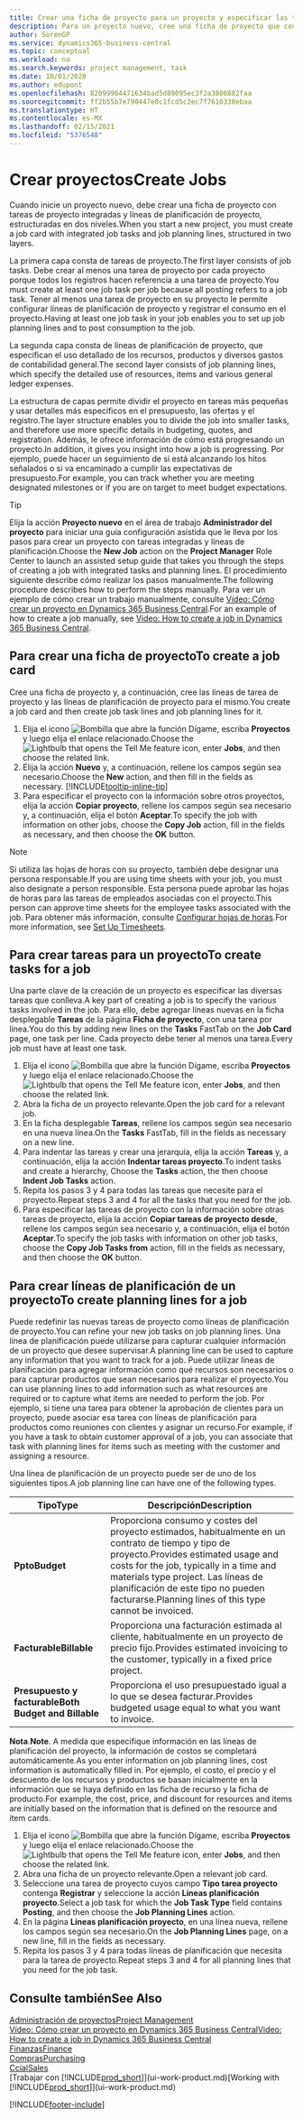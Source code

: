 ```yaml
---
title: Crear una ficha de proyecto para un proyecto y especificar las tareas | Documentos de Microsoft
description: Para un proyecto nuevo, cree una ficha de proyecto que contenga tareas y líneas de planificación, como ayuda para administrar el progreso y los presupuestos.
author: SorenGP
ms.service: dynamics365-business-central
ms.topic: conceptual
ms.workload: na
ms.search.keywords: project management, task
ms.date: 10/01/2020
ms.author: edupont
ms.openlocfilehash: 82099964471634bad5d89095ec3f2a3806882faa
ms.sourcegitcommit: ff2b55b7e790447e0c1fcd5c2ec7f7610338ebaa
ms.translationtype: HT
ms.contentlocale: es-MX
ms.lasthandoff: 02/15/2021
ms.locfileid: "5376548"
---
```

# <a name="create-jobs"></a><span data-ttu-id="3e6a4-103">Crear proyectos</span><span class="sxs-lookup"><span data-stu-id="3e6a4-103">Create Jobs</span></span>
<span data-ttu-id="3e6a4-104">Cuando inicie un proyecto nuevo, debe crear una ficha de proyecto con tareas de proyecto integradas y líneas de planificación de proyecto, estructuradas en dos niveles.</span><span class="sxs-lookup"><span data-stu-id="3e6a4-104">When you start a new project, you must create a job card with integrated job tasks and job planning lines, structured in two layers.</span></span>  

<span data-ttu-id="3e6a4-105">La primera capa consta de tareas de proyecto.</span><span class="sxs-lookup"><span data-stu-id="3e6a4-105">The first layer consists of job tasks.</span></span> <span data-ttu-id="3e6a4-106">Debe crear al menos una tarea de proyecto por cada proyecto porque todos los registros hacen referencia a una tarea de proyecto.</span><span class="sxs-lookup"><span data-stu-id="3e6a4-106">You must create at least one job task per job because all posting refers to a job task.</span></span> <span data-ttu-id="3e6a4-107">Tener al menos una tarea de proyecto en su proyecto le permite configurar líneas de planificación de proyecto y registrar el consumo en el proyecto.</span><span class="sxs-lookup"><span data-stu-id="3e6a4-107">Having at least one job task in your job enables you to set up job planning lines and to post consumption to the job.</span></span>

<span data-ttu-id="3e6a4-108">La segunda capa consta de líneas de planificación de proyecto, que especifican el uso detallado de los recursos, productos y diversos gastos de contabilidad general.</span><span class="sxs-lookup"><span data-stu-id="3e6a4-108">The second layer consists of job planning lines, which specify the detailed use of resources, items and various general ledger expenses.</span></span>

<span data-ttu-id="3e6a4-109">La estructura de capas permite dividir el proyecto en tareas más pequeñas y usar detalles más específicos en el presupuesto, las ofertas y el registro.</span><span class="sxs-lookup"><span data-stu-id="3e6a4-109">The layer structure enables you to divide the job into smaller tasks, and therefore use more specific details in budgeting, quotes, and registration.</span></span> <span data-ttu-id="3e6a4-110">Además, le ofrece información de cómo está progresando un proyecto.</span><span class="sxs-lookup"><span data-stu-id="3e6a4-110">In addition, it gives you insight into how a job is progressing.</span></span> <span data-ttu-id="3e6a4-111">Por ejemplo, puede hacer un seguimiento de si está alcanzando los hitos señalados o si va encaminado a cumplir las expectativas de presupuesto.</span><span class="sxs-lookup"><span data-stu-id="3e6a4-111">For example, you can track whether you are meeting designated milestones or if you are on target to meet budget expectations.</span></span>

> [!TIP]
> <span data-ttu-id="3e6a4-112">Elija la acción **Proyecto nuevo** en el área de trabajo **Administrador del proyecto** para iniciar una guía configuración asistida que le lleva por los pasos para crear un proyecto con tareas integradas y líneas de planificación.</span><span class="sxs-lookup"><span data-stu-id="3e6a4-112">Choose the **New Job** action on the **Project Manager** Role Center to launch an assisted setup guide that takes you through the steps of creating a job with integrated tasks and planning lines.</span></span> <span data-ttu-id="3e6a4-113">El procedimiento siguiente describe cómo realizar los pasos manualmente.</span><span class="sxs-lookup"><span data-stu-id="3e6a4-113">The following procedure describes how to perform the steps manually.</span></span> <span data-ttu-id="3e6a4-114">Para ver un ejemplo de cómo crear un trabajo manualmente, consulte [Vídeo: Cómo crear un proyecto en Dynamics 365 Business Central](https://www.youtube.com/watch?v=VqaPWr7BWmw).</span><span class="sxs-lookup"><span data-stu-id="3e6a4-114">For an example of how to create a job manually, see [Video: How to create a job in Dynamics 365 Business Central](https://www.youtube.com/watch?v=VqaPWr7BWmw).</span></span>

## <a name="to-create-a-job-card"></a><span data-ttu-id="3e6a4-115">Para crear una ficha de proyecto</span><span class="sxs-lookup"><span data-stu-id="3e6a4-115">To create a job card</span></span>
<span data-ttu-id="3e6a4-116">Cree una ficha de proyecto y, a continuación, cree las líneas de tarea de proyecto y las líneas de planificación de proyecto para el mismo.</span><span class="sxs-lookup"><span data-stu-id="3e6a4-116">You create a job card and then create job task lines and job planning lines for it.</span></span>

1. <span data-ttu-id="3e6a4-117">Elija el icono ![Bombilla que abre la función Dígame](media/ui-search/search_small.png "Dígame qué desea hacer"), escriba **Proyectos** y luego elija el enlace relacionado.</span><span class="sxs-lookup"><span data-stu-id="3e6a4-117">Choose the ![Lightbulb that opens the Tell Me feature](media/ui-search/search_small.png "Tell me what you want to do") icon, enter **Jobs**, and then choose the related link.</span></span>  
2. <span data-ttu-id="3e6a4-118">Elija la acción **Nuevo** y, a continuación, rellene los campos según sea necesario.</span><span class="sxs-lookup"><span data-stu-id="3e6a4-118">Choose the **New** action, and then fill in the fields as necessary.</span></span> [!INCLUDE[tooltip-inline-tip](includes/tooltip-inline-tip_md.md)]
3. <span data-ttu-id="3e6a4-119">Para especificar el proyecto con la información sobre otros proyectos, elija la acción **Copiar proyecto**, rellene los campos según sea necesario y, a continuación, elija el botón **Aceptar**.</span><span class="sxs-lookup"><span data-stu-id="3e6a4-119">To specify the job with information on other jobs, choose the **Copy Job** action, fill in the fields as necessary, and then choose the **OK** button.</span></span>

> [!NOTE]  
>   <span data-ttu-id="3e6a4-120">Si utiliza las hojas de horas con su proyecto, también debe designar una persona responsable.</span><span class="sxs-lookup"><span data-stu-id="3e6a4-120">If you are using time sheets with your job, you must also designate a person responsible.</span></span> <span data-ttu-id="3e6a4-121">Esta persona puede aprobar las hojas de horas para las tareas de empleados asociadas con el proyecto.</span><span class="sxs-lookup"><span data-stu-id="3e6a4-121">This person can approve time sheets for the employee tasks associated with the job.</span></span> <span data-ttu-id="3e6a4-122">Para obtener más información, consulte [Configurar hojas de horas](projects-how-setup-time-sheets.md).</span><span class="sxs-lookup"><span data-stu-id="3e6a4-122">For more information, see [Set Up Timesheets](projects-how-setup-time-sheets.md).</span></span>

## <a name="to-create-tasks-for-a-job"></a><span data-ttu-id="3e6a4-123">Para crear tareas para un proyecto</span><span class="sxs-lookup"><span data-stu-id="3e6a4-123">To create tasks for a job</span></span>
<span data-ttu-id="3e6a4-124">Una parte clave de la creación de un proyecto es especificar las diversas tareas que conlleva.</span><span class="sxs-lookup"><span data-stu-id="3e6a4-124">A key part of creating a job is to specify the various tasks involved in the job.</span></span> <span data-ttu-id="3e6a4-125">Para ello, debe agregar líneas nuevas en la ficha desplegable **Tareas** de la página **Ficha de proyecto**, con una tarea por línea.</span><span class="sxs-lookup"><span data-stu-id="3e6a4-125">You do this by adding new lines on the **Tasks** FastTab on the **Job Card** page, one task per line.</span></span> <span data-ttu-id="3e6a4-126">Cada proyecto debe tener al menos una tarea.</span><span class="sxs-lookup"><span data-stu-id="3e6a4-126">Every job must have at least one task.</span></span>

1. <span data-ttu-id="3e6a4-127">Elija el icono ![Bombilla que abre la función Dígame](media/ui-search/search_small.png "Dígame qué desea hacer"), escriba **Proyectos** y luego elija el enlace relacionado.</span><span class="sxs-lookup"><span data-stu-id="3e6a4-127">Choose the ![Lightbulb that opens the Tell Me feature](media/ui-search/search_small.png "Tell me what you want to do") icon, enter **Jobs**, and then choose the related link.</span></span>
2. <span data-ttu-id="3e6a4-128">Abra la ficha de un proyecto relevante.</span><span class="sxs-lookup"><span data-stu-id="3e6a4-128">Open the job card for a relevant job.</span></span>
3. <span data-ttu-id="3e6a4-129">En la ficha desplegable **Tareas**, rellene los campos según sea necesario en una nueva línea.</span><span class="sxs-lookup"><span data-stu-id="3e6a4-129">On the **Tasks** FastTab, fill in the fields as necessary on a new line.</span></span>
4. <span data-ttu-id="3e6a4-130">Para indentar las tareas y crear una jerarquía, elija la acción **Tareas** y, a continuación, elija la acción **Indentar tareas proyecto**.</span><span class="sxs-lookup"><span data-stu-id="3e6a4-130">To indent tasks and create a hierarchy, Choose the **Tasks** action, the then choose **Indent Job Tasks** action.</span></span>
5. <span data-ttu-id="3e6a4-131">Repita los pasos 3 y 4 para todas las tareas que necesite para el proyecto.</span><span class="sxs-lookup"><span data-stu-id="3e6a4-131">Repeat steps 3 and 4 for all the tasks that you need for the job.</span></span>
6. <span data-ttu-id="3e6a4-132">Para especificar las tareas de proyecto con la información sobre otras tareas de proyecto, elija la acción **Copiar tareas de proyecto desde**, rellene los campos según sea necesario y, a continuación, elija el botón **Aceptar**.</span><span class="sxs-lookup"><span data-stu-id="3e6a4-132">To specify the job tasks with information on other job tasks, choose the **Copy Job Tasks from** action, fill in the fields as necessary, and then choose the **OK** button.</span></span>

## <a name="to-create-planning-lines-for-a-job"></a><span data-ttu-id="3e6a4-133">Para crear líneas de planificación de un proyecto</span><span class="sxs-lookup"><span data-stu-id="3e6a4-133">To create planning lines for a job</span></span>
<span data-ttu-id="3e6a4-134">Puede redefinir las nuevas tareas de proyecto como líneas de planificación de proyecto.</span><span class="sxs-lookup"><span data-stu-id="3e6a4-134">You can refine your new job tasks on job planning lines.</span></span> <span data-ttu-id="3e6a4-135">Una línea de planificación puede utilizarse para capturar cualquier información de un proyecto que desee supervisar.</span><span class="sxs-lookup"><span data-stu-id="3e6a4-135">A planning line can be used to capture any information that you want to track for a job.</span></span> <span data-ttu-id="3e6a4-136">Puede utilizar líneas de planificación para agregar información como qué recursos son necesarios o para capturar productos que sean necesarios para realizar el proyecto.</span><span class="sxs-lookup"><span data-stu-id="3e6a4-136">You can use planning lines to add information such as what resources are required or to capture what items are needed to perform the job.</span></span> <span data-ttu-id="3e6a4-137">Por ejemplo, si tiene una tarea para obtener la aprobación de clientes para un proyecto, puede asociar esa tarea con líneas de planificación para productos como reuniones con clientes y asignar un recurso.</span><span class="sxs-lookup"><span data-stu-id="3e6a4-137">For example, if you have a task to obtain customer approval of a job, you can associate that task with planning lines for items such as meeting with the customer and assigning a resource.</span></span>  

<span data-ttu-id="3e6a4-138">Una línea de planificación de un proyecto puede ser de uno de los siguientes tipos.</span><span class="sxs-lookup"><span data-stu-id="3e6a4-138">A job planning line can have one of the following types.</span></span>  

| <span data-ttu-id="3e6a4-139">Tipo</span><span class="sxs-lookup"><span data-stu-id="3e6a4-139">Type</span></span> | <span data-ttu-id="3e6a4-140">Descripción</span><span class="sxs-lookup"><span data-stu-id="3e6a4-140">Description</span></span> |
| --- | --- |
| <span data-ttu-id="3e6a4-141">**Ppto**</span><span class="sxs-lookup"><span data-stu-id="3e6a4-141">**Budget**</span></span> |<span data-ttu-id="3e6a4-142">Proporciona consumo y costes del proyecto estimados, habitualmente en un contrato de tiempo y tipo de proyecto.</span><span class="sxs-lookup"><span data-stu-id="3e6a4-142">Provides estimated usage and costs for the job, typically in a time and materials type project.</span></span> <span data-ttu-id="3e6a4-143">Las líneas de planificación de este tipo no pueden facturarse.</span><span class="sxs-lookup"><span data-stu-id="3e6a4-143">Planning lines of this type cannot be invoiced.</span></span> |
| <span data-ttu-id="3e6a4-144">**Facturable**</span><span class="sxs-lookup"><span data-stu-id="3e6a4-144">**Billable**</span></span> |<span data-ttu-id="3e6a4-145">Proporciona una facturación estimada al cliente, habitualmente en un proyecto de precio fijo.</span><span class="sxs-lookup"><span data-stu-id="3e6a4-145">Provides estimated invoicing to the customer, typically in a fixed price project.</span></span> |
| <span data-ttu-id="3e6a4-146">**Presupuesto y facturable**</span><span class="sxs-lookup"><span data-stu-id="3e6a4-146">**Both Budget and Billable**</span></span> |<span data-ttu-id="3e6a4-147">Proporciona el uso presupuestado igual a lo que se desea facturar.</span><span class="sxs-lookup"><span data-stu-id="3e6a4-147">Provides budgeted usage equal to what you want to invoice.</span></span> |

<span data-ttu-id="3e6a4-148">**Nota**.</span><span class="sxs-lookup"><span data-stu-id="3e6a4-148">**Note**.</span></span> <span data-ttu-id="3e6a4-149">A medida que especifique información en las líneas de planificación del proyecto, la información de costos se completará automáticamente.</span><span class="sxs-lookup"><span data-stu-id="3e6a4-149">As you enter information on job planning lines, cost information is automatically filled in.</span></span> <span data-ttu-id="3e6a4-150">Por ejemplo, el costo, el precio y el descuento de los recursos y productos se basan inicialmente en la información que se haya definido en las ficha de recurso y la ficha de producto.</span><span class="sxs-lookup"><span data-stu-id="3e6a4-150">For example, the cost, price, and discount for resources and items are initially based on the information that is defined on the resource and item cards.</span></span>

1. <span data-ttu-id="3e6a4-151">Elija el icono ![Bombilla que abre la función Dígame](media/ui-search/search_small.png "Dígame qué desea hacer"), escriba **Proyectos** y luego elija el enlace relacionado.</span><span class="sxs-lookup"><span data-stu-id="3e6a4-151">Choose the ![Lightbulb that opens the Tell Me feature](media/ui-search/search_small.png "Tell me what you want to do") icon, enter **Jobs**, and then choose the related link.</span></span>
2. <span data-ttu-id="3e6a4-152">Abra una ficha de un proyecto relevante.</span><span class="sxs-lookup"><span data-stu-id="3e6a4-152">Open a relevant job card.</span></span>
3. <span data-ttu-id="3e6a4-153">Seleccione una tarea de proyecto cuyos campo **Tipo tarea proyecto** contenga **Registrar** y seleccione la acción **Líneas planificación proyecto**.</span><span class="sxs-lookup"><span data-stu-id="3e6a4-153">Select a job task for which the **Job Task Type** field contains **Posting**, and then choose the **Job Planning Lines** action.</span></span>  
4. <span data-ttu-id="3e6a4-154">En la página **Líneas planificación proyecto**, en una línea nueva, rellene los campos según sea necesario.</span><span class="sxs-lookup"><span data-stu-id="3e6a4-154">On the **Job Planning Lines** page, on a new line, fill in the fields as necessary.</span></span>
5. <span data-ttu-id="3e6a4-155">Repita los pasos 3 y 4 para todas líneas de planificación que necesita para la tarea de proyecto.</span><span class="sxs-lookup"><span data-stu-id="3e6a4-155">Repeat steps 3 and 4 for all planning lines that you need for the job task.</span></span>

## <a name="see-also"></a><span data-ttu-id="3e6a4-156">Consulte también</span><span class="sxs-lookup"><span data-stu-id="3e6a4-156">See Also</span></span>

[<span data-ttu-id="3e6a4-157">Administración de proyectos</span><span class="sxs-lookup"><span data-stu-id="3e6a4-157">Project Management</span></span>](projects-manage-projects.md)  
[<span data-ttu-id="3e6a4-158">Vídeo: Cómo crear un proyecto en Dynamics 365 Business Central</span><span class="sxs-lookup"><span data-stu-id="3e6a4-158">Video: How to create a job in Dynamics 365 Business Central</span></span>](https://www.youtube.com/watch?v=VqaPWr7BWmw)  
[<span data-ttu-id="3e6a4-159">Finanzas</span><span class="sxs-lookup"><span data-stu-id="3e6a4-159">Finance</span></span>](finance.md)  
[<span data-ttu-id="3e6a4-160">Compras</span><span class="sxs-lookup"><span data-stu-id="3e6a4-160">Purchasing</span></span>](purchasing-manage-purchasing.md)  
[<span data-ttu-id="3e6a4-161">Ccial</span><span class="sxs-lookup"><span data-stu-id="3e6a4-161">Sales</span></span>](sales-manage-sales.md)  
<span data-ttu-id="3e6a4-162">[Trabajar con [!INCLUDE[prod_short](includes/prod_short.md)]](ui-work-product.md)</span><span class="sxs-lookup"><span data-stu-id="3e6a4-162">[Working with [!INCLUDE[prod_short](includes/prod_short.md)]](ui-work-product.md)</span></span>  


[!INCLUDE[footer-include](includes/footer-banner.md)]